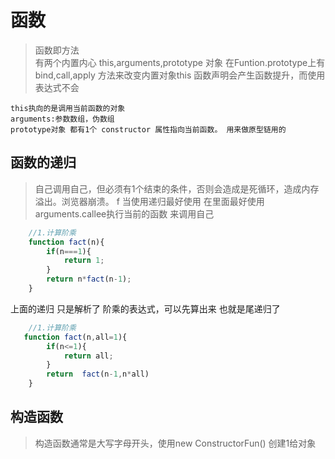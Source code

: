 # 函数
> 函数即方法    
  有两个内置内心 this,arguments,prototype 对象
  在Funtion.prototype上有bind,call,apply 方法来改变内置对象this 
  函数声明会产生函数提升，而使用表达式不会
  ~~~text
  this执向的是调用当前函数的对象
  arguments:参数数组，伪数组
  prototype对象 都有1个 constructor 属性指向当前函数。 用来做原型链用的
  ~~~

## 函数的递归
> 自己调用自己，但必须有1个结束的条件，否则会造成是死循环，造成内存溢出。浏览器崩溃。   f
  当使用递归最好使用 在里面最好使用 arguments.callee执行当前的函数 来调用自己

~~~javascript
    //1.计算阶乘
    function fact(n){
        if(n===1){
            return 1;
        }
        return n*fact(n-1);
    } 
~~~
上面的递归 只是解析了 阶乘的表达式，可以先算出来  也就是尾递归了
~~~javascript
    //1.计算阶乘
   function fact(n,all=1){
        if(n<=1){
            return all;
        }
        return  fact(n-1,n*all)
    } 
~~~



## 构造函数
> 构造函数通常是大写字母开头，使用new ConstructorFun()  创建1给对象
   



